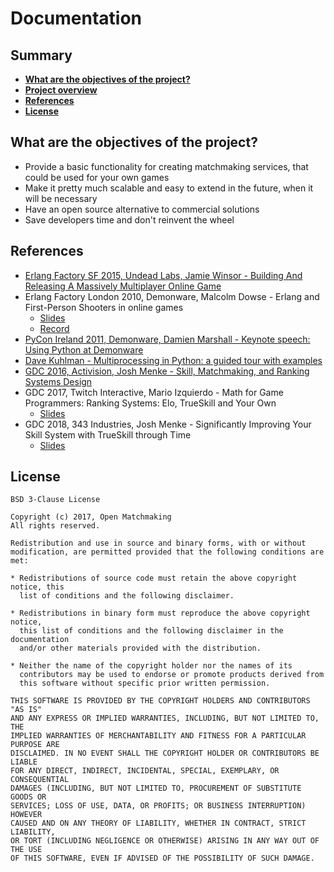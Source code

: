 # Documentation

Summary
-------
- [**What are the objectives of the project?**](#what-are-the-objectives-of-the-project)
- [**Project overview**](docs#project-overview)
- [**References**](#references)
- [**License**](#license)

What are the objectives of the project?
---------------------------------------
- Provide a basic functionality for creating matchmaking services, that could be used for your own games
- Make it pretty much scalable and easy to extend in the future, when it will be necessary
- Have an open source alternative to commercial solutions
- Save developers time and don't reinvent the wheel

References
----------
- [Erlang Factory SF 2015, Undead Labs, Jamie Winsor - Building And Releasing A Massively Multiplayer Online Game](https://www.youtube.com/watch?v=_i6n-eWiVn4)
- Erlang Factory London 2010, Demonware, Malcolm Dowse - Erlang and First-Person Shooters in online games
  - [Slides](http://www.erlang-factory.com/upload/presentations/395/ErlangandFirst-PersonShooters.pdf)
  - [Record](https://vimeo.com/26307654)
- [PyCon Ireland 2011, Demonware, Damien Marshall - Keynote speech: Using Python at Demonware](https://vimeo.com/31781454)
- [Dave Kuhlman - Multiprocessing in Python: a guided tour with examples](http://www.davekuhlman.org/python_multiprocessing_01.html#erlang-erlport-python)
- [GDC 2016, Activision, Josh Menke - Skill, Matchmaking, and Ranking Systems Design](https://www.youtube.com/watch?v=-pglxege-gU)
- GDC 2017, Twitch Interactive, Mario Izquierdo - Math for Game Programmers: Ranking Systems: Elo, TrueSkill and Your Own
  - [Slides](https://www.gdcvault.com/play/1024487/Math-for-Game-Programmers-Ranking)
- GDC 2018, 343 Industries, Josh Menke - Significantly Improving Your Skill System with TrueSkill through Time
  - [Slides](https://www.gdcvault.com/play/1025425/Significantly-Improving-Your-Skill-System)

License
-------
```
BSD 3-Clause License

Copyright (c) 2017, Open Matchmaking
All rights reserved.

Redistribution and use in source and binary forms, with or without
modification, are permitted provided that the following conditions are met:

* Redistributions of source code must retain the above copyright notice, this
  list of conditions and the following disclaimer.

* Redistributions in binary form must reproduce the above copyright notice,
  this list of conditions and the following disclaimer in the documentation
  and/or other materials provided with the distribution.

* Neither the name of the copyright holder nor the names of its
  contributors may be used to endorse or promote products derived from
  this software without specific prior written permission.

THIS SOFTWARE IS PROVIDED BY THE COPYRIGHT HOLDERS AND CONTRIBUTORS "AS IS"
AND ANY EXPRESS OR IMPLIED WARRANTIES, INCLUDING, BUT NOT LIMITED TO, THE
IMPLIED WARRANTIES OF MERCHANTABILITY AND FITNESS FOR A PARTICULAR PURPOSE ARE
DISCLAIMED. IN NO EVENT SHALL THE COPYRIGHT HOLDER OR CONTRIBUTORS BE LIABLE
FOR ANY DIRECT, INDIRECT, INCIDENTAL, SPECIAL, EXEMPLARY, OR CONSEQUENTIAL
DAMAGES (INCLUDING, BUT NOT LIMITED TO, PROCUREMENT OF SUBSTITUTE GOODS OR
SERVICES; LOSS OF USE, DATA, OR PROFITS; OR BUSINESS INTERRUPTION) HOWEVER
CAUSED AND ON ANY THEORY OF LIABILITY, WHETHER IN CONTRACT, STRICT LIABILITY,
OR TORT (INCLUDING NEGLIGENCE OR OTHERWISE) ARISING IN ANY WAY OUT OF THE USE
OF THIS SOFTWARE, EVEN IF ADVISED OF THE POSSIBILITY OF SUCH DAMAGE.
```
